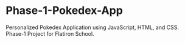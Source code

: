 # Phase-1-Pokedex-App
Personalized Pokedex Application using JavaScript, HTML, and CSS. Phase-1 Project for Flatiron School.
